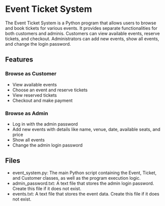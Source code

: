 
# Event Ticket System

The Event Ticket System is a Python program that allows users to browse and book tickets for various events. It provides separate functionalities for both customers and adminis. Customers can view available events, reserve tickets, and checkout. Administrators can add new events, show all events, and change the login password.

## Features

### Browse as Customer
- View available events
- Choose an event and reserve tickets
- View reserved tickets
- Checkout and make payment

### Browse as Admin
- Log in with the admin password
- Add new events with details like name, venue, date, available seats, and price
- Show all events
- Change the admin login password



## Files

- event_system.py: The main Python script containing the Event, Ticket, and Customer classes, as well as the program execution logic.
- admin_password.txt: A text file that stores the admin login password. Create this file if it does not exist.
- events.txt: A text file that stores the event data. Create this file if it does not exist.



